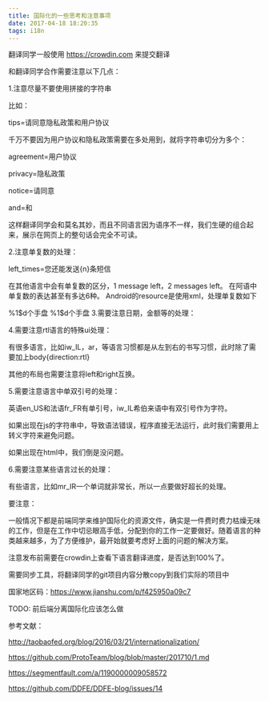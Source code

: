 ```yaml
---
title: 国际化的一些思考和注意事项
date: 2017-04-18 18:20:35
tags: i18n
---
```

翻译同学一般使用 https://crowdin.com 来提交翻译

和翻译同学合作需要注意以下几点：

1.注意尽量不要使用拼接的字符串

比如：

tips=请同意隐私政策和用户协议

千万不要因为用户协议和隐私政策需要在多处用到，就将字符串切分为多个：

agreement=用户协议

privacy=隐私政策

notice=请同意

and=和

这样翻译同学会和莫名其妙，而且不同语言因为语序不一样，我们生硬的组合起来，展示在网页上的整句话会完全不可读。

2.注意单复数的处理：

left_times=您还能发送{n}条短信

在其他语言中会有单复数的区分，1 message left，2 messages left。 在阿语中单复数的表达甚至有多达6种。 Android的resource是使用xml，处理单复数如下

<plurals name="watch_face_count">
<item quantity="one">%1$d个手盘</item>
<item quantity="other">%1$d个手盘</item>
</plurals>
3.需要注意日期，金额等的处理：

4.需要注意rtl语言的特殊ui处理：

有很多语言，比如iw_IL，ar，等语言习惯都是从左到右的书写习惯，此时除了需要加上body{direction:rtl}

其他的布局也需要注意将left和right互换。

5.需要注意语言中单双引号的处理：

英语en_US和法语fr_FR有单引号，iw_IL希伯来语中有双引号作为字符。

如果出现在js的字符串中，导致语法错误，程序直接无法运行，此时我们需要用上转义字符来避免问题。

如果出现在html中，我们倒是没问题。

6.需要注意某些语言过长的处理：

有些语言，比如mr_IR一个单词就非常长，所以一点要做好超长的处理。

要注意：

一般情况下都是前端同学来维护国际化的资源文件，确实是一件费时费力枯燥无味的工作，但是在工作中切忌眼高手低，分配到你的工作一定要做好。随着语言的种类越来越多，为了方便维护，最开始就要考虑好上面的问题的解决方案。

注意发布前需要在crowdin上查看下语言翻译进度，是否达到100%了。

需要同步工具，将翻译同学的git项目内容分散copy到我们实际的项目中

国家地区码：https://www.jianshu.com/p/f425950a09c7

TODO:
前后端分离国际化应该怎么做

参考文献：

http://taobaofed.org/blog/2016/03/21/internationalization/

https://github.com/ProtoTeam/blog/blob/master/201710/1.md

https://segmentfault.com/a/1190000009058572

https://github.com/DDFE/DDFE-blog/issues/14